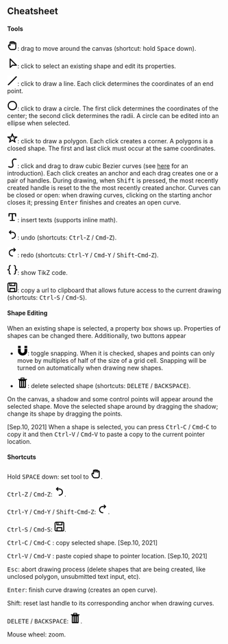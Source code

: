 ## Cheatsheet

#### Tools

<img src="src/assets/pan.svg" alt="pan" width="24px"/>: drag to move around the canvas (shortcut: hold <kbd>Space</kbd> down).

<img src="src/assets/sel.svg" alt="pan" width="24px"/>: click to select an existing shape and edit its properties.

<img src="src/assets/e.svg" alt="pan" width="24px"/>: click to draw a line. Each click determines the coordinates of an end point.

<img src="src/assets/circle.svg" alt="pan" width="24px"/>: click to draw a circle. The first click determines the coordinates of the center; the second click determines the radii. A circle can be edited into an ellipse when selected.

<img src="src/assets/polygon.svg" alt="pan" width="24px"/>: click to draw a polygon. Each click creates a corner. A polygons is a closed shape. The first and last click must occur at the same coordinates.

<img src="src/assets/curve2.svg" alt="pan" width="24px"/>: click and drag to draw cubic Bezier curves (see [here](https://www.drububu.com/animation/beziercurves/index.html) for an introduction). Each click creates an anchor and each drag creates one or a pair of handles. During drawing, when <kbd>Shift</kbd> is pressed, the most recently created handle is reset to the the most recently created anchor. Curves can be closed or open: when drawing curves, clicking on the starting anchor closes it; pressing <kbd>Enter</kbd> finishes and creates an open curve.

<img src="src/assets/text.svg" alt="pan" width="24px"/>: insert texts (supports inline math).

<img src="src/assets/undo.svg" alt="pan" width="24px"/>: undo (shortcuts: <kbd>Ctrl</kbd>-<kbd>Z</kbd> / <kbd>Cmd</kbd>-<kbd>Z</kbd>).

<img src="src/assets/redo.svg" alt="pan" width="24px"/>: redo (shortcuts: <kbd>Ctrl</kbd>-<kbd>Y</kbd> / <kbd>Cmd</kbd>-<kbd>Y</kbd> / <kbd>Shift</kbd>-<kbd>Cmd</kbd>-<kbd>Z</kbd>).

<img src="src/assets/code.svg" alt="pan" width="24px"/>: show TikZ code.

<img src="src/assets/save.svg" alt="pan" width="24px"/>: copy a url to clipboard that allows future access to the current drawing (shortcuts: <kbd>Ctrl</kbd>-<kbd>S</kbd> / <kbd>Cmd</kbd>-<kbd>S</kbd>).

#### Shape Editing

When an existing shape is selected, a property box shows up. Properties of shapes can be changed there. Additionally, two buttons appear

- <img src="src/assets/magnet.svg" alt="pan" width="24px"/>: toggle snapping. When it is checked, shapes and points can only move by multiples of half of the size of a grid cell. Snapping will be turned on automatically when drawing new shapes.

- <img src="src/assets/trashcan.svg" alt="pan" width="24px"/>: delete selected shape (shortcuts: <kbd>DELETE</kbd> / <kbd>BACKSPACE</kbd>).

On the canvas, a shadow and some control points will appear around the selected shape. Move the selected shape around by dragging the shadow; change its shape by dragging the points.

[Sep.10, 2021] When a shape is selected, you can press  <kbd>Ctrl</kbd>-<kbd>C</kbd> / <kbd>Cmd</kbd>-<kbd>C</kbd> to copy it and then <kbd>Ctrl</kbd>-<kbd>V</kbd> / <kbd>Cmd</kbd>-<kbd>V</kbd> to paste a copy to the current pointer location.

#### Shortcuts

Hold <kbd>SPACE</kbd> down: set tool to <img src="src/assets/pan.svg" alt="pan" width="24px"/>.

<kbd>Ctrl</kbd>-<kbd>Z</kbd> / <kbd>Cmd</kbd>-<kbd>Z</kbd>: <img src="src/assets/undo.svg" alt="pan" width="24px"/>.

<kbd>Ctrl</kbd>-<kbd>Y</kbd> / <kbd>Cmd</kbd>-<kbd>Y</kbd> / <kbd>Shift</kbd>-<kbd>Cmd</kbd>-<kbd>Z</kbd>: <img src="src/assets/redo.svg" alt="pan" width="24px"/>.

<kbd>Ctrl</kbd>-<kbd>S</kbd> / <kbd>Cmd</kbd>-<kbd>S</kbd>: <img src="src/assets/save.svg" alt="pan" width="24px"/>.

<kbd>Ctrl</kbd>-<kbd>C</kbd> / <kbd>Cmd</kbd>-<kbd>C</kbd> : copy selected shape. [Sep.10, 2021]

<kbd>Ctrl</kbd>-<kbd>V</kbd> / <kbd>Cmd</kbd>-<kbd>V</kbd> : paste copied shape to pointer location. [Sep.10, 2021]

<kbd>Esc</kbd>: abort drawing process (delete shapes that are being created, like unclosed polygon, unsubmitted text input, etc).

<kbd>Enter</kbd>: finish curve drawing (creates an open curve).

Shift: reset last handle to its corresponding anchor when drawing curves.

<kbd>DELETE</kbd> / <kbd>BACKSPACE</kbd>: <img src="src/assets/trashcan.svg" alt="pan" width="24px"/>.

Mouse wheel: zoom.

